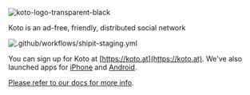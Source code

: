 ![koto-logo-transparent-black](https://user-images.githubusercontent.com/118036/89899037-fa331e00-dbe1-11ea-9e18-5710ee81c79e.png)

Koto is an ad-free, friendly, distributed social network

![.github/workflows/shipit-staging.yml](https://github.com/mreider/koto/workflows/.github/workflows/shipit-staging.yml/badge.svg)

You can sign up for Koto at [https://koto.at](https://koto.at). We've also launched apps for [iPhone](https://apps.apple.com/us/app/koto-social-network/id1530633715) and [Android](https://play.google.com/store/apps/details?id=koto.at&gl=AT).

[Please refer to our docs for more info](https://docs.koto.at).

